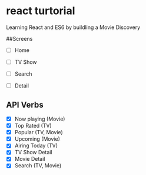 # react turtorial
Learning React and ES6 by buildling a Movie Discovery



##Screens
- [ ] Home
- [ ] TV Show
- [ ] Search
- [ ] Detail


## API Verbs
- [x] Now playing (Movie)
- [x] Top Rated (TV)
- [x] Popular (TV, Movie)
- [x] Upcoming (Movie)
- [x] Airing Today (TV)
- [x] TV Show Detail
- [x] Movie Detail
- [x] Search (TV, Movie)
